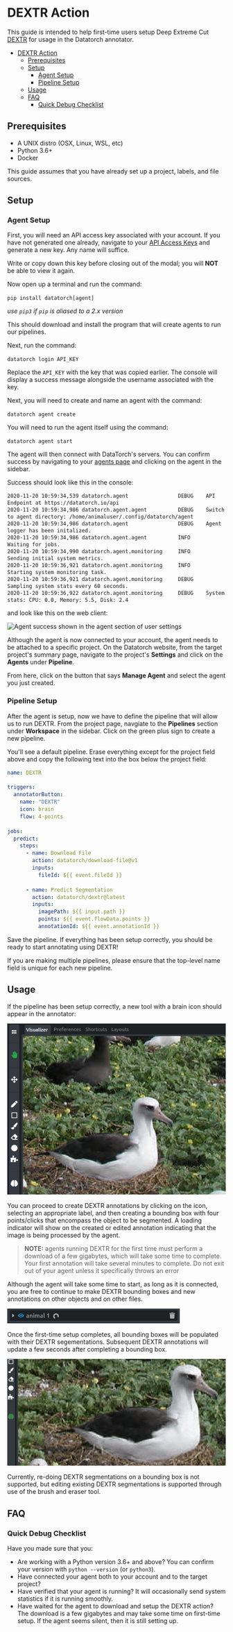 # DEXTR Action

This guide is intended to help first-time users setup Deep Extreme Cut
[DEXTR](https://github.com/scaelles/DEXTR-PyTorch) for usage in the Datatorch
annotator.

- [DEXTR Action](#dextr-action)
  - [Prerequisites](#prerequisites)
  - [Setup](#setup)
    - [Agent Setup](#agent-setup)
    - [Pipeline Setup](#pipeline-setup)
  - [Usage](#usage)
  - [FAQ](#faq)
    - [Quick Debug Checklist](#quick-debug-checklist)

## Prerequisites

- A UNIX distro (OSX, Linux, WSL, etc)
- Python 3.6+
- Docker

This guide assumes that you have already set up a project, labels, and file
sources.

## Setup

### Agent Setup

First, you will need an API access key associated with your account. If you have
not generated one already, navigate to your [API Access
Keys](https://datatorch.io/settings/access-tokens) and generate a new key. Any
name will suffice.

Write or copy down this key before closing out of the modal; you will **NOT** be
able to view it again.

Now open up a terminal and run the command:

`pip install datatorch[agent]`

_use `pip3` if `pip` is aliased to a 2.x version_

This should download and install the program that will create agents to run our
pipelines.

Next, run the command:

`datatorch login API_KEY`

Replace the `API_KEY` with the key that was copied earlier. The console will
display a success message alongside the username associated with the key.

Next, you will need to create and name an agent with the command:

`datatorch agent create`

You will need to run the agent itself using the command:

`datatorch agent start`

The agent will then connect with DataTorch's servers. You can confirm success by
navigating to your [agents page](https://datatorch.io/agents) and clicking on
the agent in the sidebar.

Success should look like this in the console:
```
2020-11-20 10:59:34,539 datatorch.agent                DEBUG    API Endpoint at https://datatorch.io/api
2020-11-20 10:59:34,986 datatorch.agent.agent          DEBUG    Switch to agent directory: /home/animaluser/.config/datatorch/agent
2020-11-20 10:59:34,986 datatorch.agent                DEBUG    Agent logger has been initalized.
2020-11-20 10:59:34,986 datatorch.agent.agent          INFO     Waiting for jobs.
2020-11-20 10:59:34,990 datatorch.agent.monitoring     INFO     Sending initial system metrics.
2020-11-20 10:59:36,921 datatorch.agent.monitoring     INFO     Starting system monitoring task.
2020-11-20 10:59:36,921 datatorch.agent.monitoring     DEBUG    Sampling system stats every 60 seconds.
2020-11-20 10:59:36,922 datatorch.agent.monitoring     DEBUG    System stats: CPU: 0.0, Memory: 5.5, Disk: 2.4
```

and look like this on the web client:

![Agent success shown in the agent section of user
settings](/images/agent_success.png)

Although the agent is now connected to your account, the agent needs to be
attached to a specific project. On the Datatorch website, from the target
project's summary page, navigate to the project's **Settings** and click on the
**Agents** under **Pipeline**.

From here, click on the button that says **Manage Agent** and select the agent
you just created.

### Pipeline Setup

After the agent is setup, now we have to define the pipeline that will allow us
to run DEXTR. From the project page, navgiate to the **Pipelines** section under
**Workspace** in the sidebar. Click on the green plus sign to create a new
pipeline.

You'll see a default pipeline. Erase everything except for the project field
above and copy the following text into the box below the project field:

```yaml
name: DEXTR

triggers:
  annotatorButton:
    name: "DEXTR"
    icon: brain
    flow: 4-points

jobs:
  predict:
    steps:
      - name: Download File
        action: datatorch/download-file@v1
        inputs:
          fileId: ${{ event.fileId }}

      - name: Predict Segmentation
        action: datatorch/dextr@latest
        inputs:
          imagePath: ${{ input.path }}
          points: ${{ event.flowData.points }}
          annotationId: ${{ event.annotationId }}
```

Save the pipeline. If everything has been setup correctly, you should be ready
to start annotating using DEXTR!

If you are making multiple pipelines, please ensure that the top-level name
field is unique for each new pipeline.

## Usage

If the pipeline has been setup correctly, a new tool with a brain icon should
appear in the annotator:

![DEXTR tool appears in the sidebar of the annotator](/images/tool_appears.png)

You can proceed to create DEXTR annotations by clicking on the icon, selecting
an appropriate label, and then creating a bounding box with four points/clicks
that encompass the object to be segmented. A loading indicator will show on the
created or edited annotation indicating that the image is being processed by the
agent.

> **NOTE:** agents running DEXTR for the first time must perform a
> download of a few gigabytes, which will take some time to complete. Your first
> annotation will take several minutes to complete. Do not exit out of your agent
> unless it specifically throws an error

Although the agent will take some time to start, as long as it is connected, you
are free to continue to make DEXTR bounding boxes and new annotations on other
objects and on other files.

![DEXTR annotation is loading](/images/loading.gif)

Once the first-time setup completes, all bounding boxes will be populated with
their DEXTR segementations. Subsequent DEXTR annotations will update a few
seconds after completing a bounding box.

![DEXTR tool demonstration, clicking four times](/images/action.gif)

Currently, re-doing DEXTR segmentations on a bounding box is not supported, but
editing existing DEXTR segmentations is supported through use of the brush and
eraser tool.

## FAQ

### Quick Debug Checklist

Have you made sure that you:

- Are working with a Python version 3.6+ and above? You can confirm your version
  with `python --version` (or `python3`).
- Have connected your agent both to your account and to the target project?
- Have verified that your agent is running? It will occasionally send system
  statistics if it is running smoothly.
- Have waited for the agent to download and setup the DEXTR action? The download
  is a few gigabytes and may take some time on first-time setup. If the agent
  seems silent, then it is still setting up.
